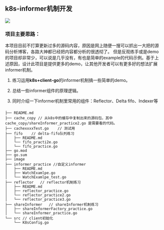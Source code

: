 ## k8s-informer机制开发
![](https://github.com/googs1025/k8s-informer-practice/blob/main/image/framework.png?raw=true)
### 项目主要思路：
本项目目前不打算更新过多的源码内容，原因是网上随便一搜可以抓出一大把的源码分析博客，各路大神都已经把内容都分析的很透彻了。
但是反观练手或是demo的项目却非常少，可以说是几乎没有，有也是简单的example的代码示例。基于上述原因，设计此项目是提供更多的demo，让其他开发者可以有更多好的想法扩展informer机制。
1. 练习运用**k8s+client-go**的informer机制搞一些简单的demo。

2. 总结一些informer组件的原理逻辑。

3. 同时介绍一下informer机制里常用的组件：Reflector、Delta fifo、Indexer等



### 
```bigquery
├── README.md
├── cache_copy // 从k8s中的缓存中复制出来的源码包，其中cache_copy/shareInformer_practice2.go 是需要看的代码。
├── cachexxxxTest.go    // 测试用
├── fifo    // delta-fifo队列练习
│   ├── README.md
│   └── fifo_practi2e.go
│   └── fifo_practice.go  
├── go.mod
├── go.sum
├── image
├── informer_practice //自定义informer
│   ├── README.md
│   ├── WatchExamlpe.go
│   └── WatchExamlpe_test.go
├── reflector   // reflector机制练习
│   ├── README.md
│   ├── reflector_practice.go
│   └── reflector_practice2.go
│   └── reflector_practice3.go
├── shareInformer   // shareInformer机制练习
│   ├── shareInformerFactory_practice.go
│   └── shareInformer_practice.go
└── src // client初始化
    └── K8sConfig.go

```



